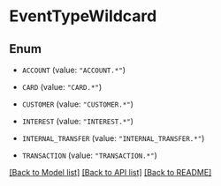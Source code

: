 # EventTypeWildcard

## Enum


* `ACCOUNT` (value: `"ACCOUNT.*"`)

* `CARD` (value: `"CARD.*"`)

* `CUSTOMER` (value: `"CUSTOMER.*"`)

* `INTEREST` (value: `"INTEREST.*"`)

* `INTERNAL_TRANSFER` (value: `"INTERNAL_TRANSFER.*"`)

* `TRANSACTION` (value: `"TRANSACTION.*"`)


[[Back to Model list]](../README.md#documentation-for-models) [[Back to API list]](../README.md#documentation-for-api-endpoints) [[Back to README]](../README.md)


